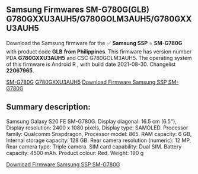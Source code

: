 <h2>Samsung Firmwares SM-G780G(GLB) G780GXXU3AUH5/G780GOLM3AUH5/G780GXXU3AUH5</h2>
Download the Samsung firmware for the ✅ <strong>Samsung SSP </strong> ⭐ <strong>SM-G780G</strong> with product code <strong>GLB</strong> <strong> from Philippines</strong>. This firmware has version number PDA <strong>G780GXXU3AUH5</strong> and CSC G780GOLM3AUH5. The operating system of this firmware is Android R , with build date 2021-08-30. Changelist <strong>22067965</strong>.


[SM-G780G](https://samfirm.shop/samsung/model/SM-G780G)
[G780GXXU3AUH5](https://samfirm.shop/samsung/pda/G780GXXU3AUH5)
[Download Firmware Samsung SSP SM-G780G](https://samfirm.shop/samsung/firmware/452228)
<h2>Summary description:</h2>
<p>Samsung Galaxy S20 FE SM-G780G. Display diagonal: 16.5 cm (6.5"), Display resolution: 2400 x 1080 pixels, Display type: SAMOLED. Processor family: Qualcomm Snapdragon, Processor model: 865. RAM capacity: 6 GB, Internal storage capacity: 128 GB. Rear camera resolution (numeric): 12 MP, Rear camera type: Triple camera. SIM card capability: Dual SIM. Battery capacity: 4500 mAh. Product colour: Red. Weight: 190 g</p>


[Download Firmware Samsung SSP SM-G780G](https://samfirm.shop/samsung/firmware/452228)
